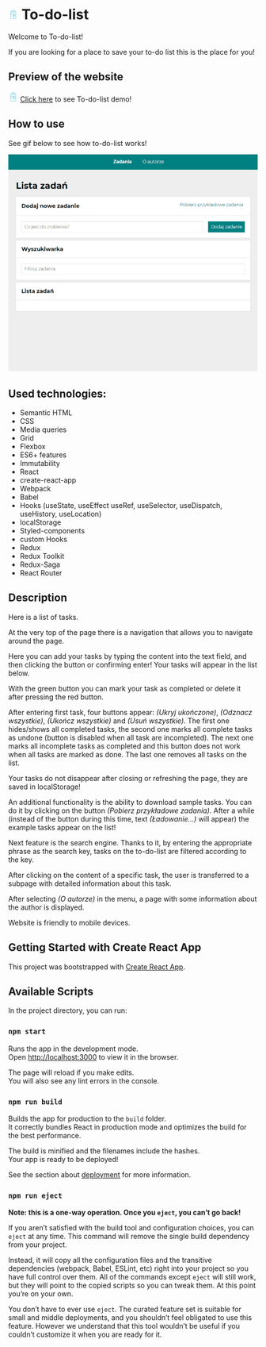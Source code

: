# ![icon](./iconSmall.png) To-do-list 

Welcome to To-do-list!

If you are looking for a place to save your to-do list this is the place for you!

## Preview of the website 

![icon](./iconSmall.png) [Click here](https://izabelanowak.github.io/to-do-list-with-redux/) to see To-do-list demo!

## How to use
See gif below to see how to-do-list works!

![Gif demo](./demo.gif)

## Used technologies:

-   Semantic HTML
-   CSS
-   Media queries
-   Grid
-   Flexbox
-   ES6+ features
-   Immutability
-   React
-   create-react-app
-   Webpack
-   Babel
-   Hooks (useState, useEffect useRef, useSelector, useDispatch, useHistory, useLocation)
-   localStorage
-   Styled-components
-   custom Hooks
-   Redux
-   Redux Toolkit
-   Redux-Saga
-   React Router
## Description
Here is a list of tasks.

At the very top of the page there is a navigation that allows you to navigate around the page.

Here you can add your tasks by typing the content into the text field, and then clicking the button or confirming enter! Your tasks will appear in the list below. 

With the green button you can mark your task as completed or delete it after pressing the red button. 

After entering first task, four buttons appear: *(Ukryj ukończone)*, *(Odznacz wszystkie)*, *(Ukończ wszystkie)* and *(Usuń wszystkie)*. The first one hides/shows all completed tasks, the second one marks all complete tasks as undone (button is disabled when all task are incompleted). The next one marks all incomplete tasks as completed and this button does not work when all tasks are marked as done. The last one removes all tasks on the list. 

Your tasks do not disappear after closing or refreshing the page, they are saved in localStorage!

An additional functionality is the ability to download sample tasks. You can do it by clicking on the button *(Pobierz przykładowe zadania)*. After a while (instead of the button during this time, text *(Ładowanie…)* will appear) the example tasks appear on the list!

Next feature is the search engine. Thanks to it, by entering the appropriate phrase as the search key, tasks on the to-do-list are filtered according to the key.

After clicking on the content of a specific task, the user is transferred to a subpage with detailed information about this task.

After selecting *(O autorze)* in the menu, a page with some information about the author is displayed.

Website is friendly to mobile devices.


## Getting Started with Create React App

This project was bootstrapped with [Create React App](https://github.com/facebook/create-react-app).

## Available Scripts

In the project directory, you can run:

### `npm start`

Runs the app in the development mode.\
Open [http://localhost:3000](http://localhost:3000) to view it in the browser.

The page will reload if you make edits.\
You will also see any lint errors in the console.

### `npm run build`

Builds the app for production to the `build` folder.\
It correctly bundles React in production mode and optimizes the build for the best performance.

The build is minified and the filenames include the hashes.\
Your app is ready to be deployed!

See the section about [deployment](https://facebook.github.io/create-react-app/docs/deployment) for more information.

### `npm run eject`

**Note: this is a one-way operation. Once you `eject`, you can’t go back!**

If you aren’t satisfied with the build tool and configuration choices, you can `eject` at any time. This command will remove the single build dependency from your project.

Instead, it will copy all the configuration files and the transitive dependencies (webpack, Babel, ESLint, etc) right into your project so you have full control over them. All of the commands except `eject` will still work, but they will point to the copied scripts so you can tweak them. At this point you’re on your own.

You don’t have to ever use `eject`. The curated feature set is suitable for small and middle deployments, and you shouldn’t feel obligated to use this feature. However we understand that this tool wouldn’t be useful if you couldn’t customize it when you are ready for it.